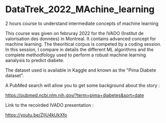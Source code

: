 # DataTrek_2022_MAchine_learning

2 hours course to understand intermediate concepts of machine learning

This course was given on februray 2022 for the IVADO (Institut de valorisation des données) in Montreal. It contains advanced concept for machine learning.
The theoritical corpus is competed by a coding session. In this session, I compare in details the different ML algorithms and the complete methodfology used to perform a robust machine learning aanalysis to predict diabete. 

The dataset used is available in Kaggle and known as the "Pima Diabete dataset".

A PubMed search will allow you to get some background about the story : 

  https://pubmed.ncbi.nlm.nih.gov/?term=pima+diabetes&sort=date

Link to the recoirded IVADO presentation :

  https://youtu.be/ZIjU4kUkXfo


